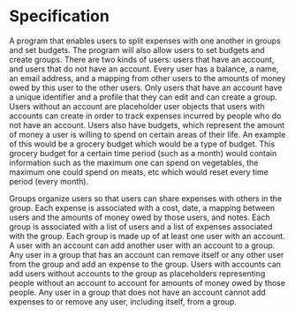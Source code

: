 # Specification

A program that enables users to split expenses with one another in groups and set budgets. The program will also allow users to set budgets and create groups. There are two kinds of users: users that have an account, and users that do not have an account. Every user has a balance, a name, an email address, and a mapping from other users to the amounts of money owed by this user to the other users. Only users that have an account have a unique identifier and a profile that they can edit and can create a group. Users without an account are placeholder user objects that users with accounts can create in order to track expenses incurred by people who do not have an account. Users also have budgets, which represent the amount of money a user is willing to spend on certain areas of their life. An example of this would be a grocery budget which would be a type of budget. This grocery budget for a certain time period (such as a month) would contain information such as the maximum one can spend on vegetables, the maximum one could spend on meats, etc which would reset every time period (every month).

Groups organize users so that users can share expenses with others in the group. Each expense is associated with a cost, date, a mapping between users and the amounts of money owed by those users, and notes. Each group is associated with a list of users and a list of expenses associated with the group. Each group is made up of at least one user with an account. A user with an account can add another user with an account to a group. Any user in a group that has an account can remove itself or any other user from the group and add an expense to the group. Users with accounts can add users without accounts to the group as placeholders representing people without an account to account for amounts of money owed by those people. Any user in a group that does not have an account cannot add expenses to or remove any user, including itself, from a group.
